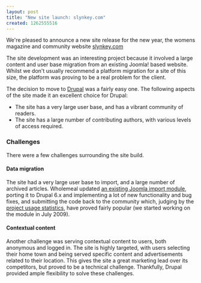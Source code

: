 ```yaml
--- 
layout: post
title: "New site launch: slynkey.com"
created: 1262555516
---
```

We're pleased to announce a new site release for the new year, the womens magazine and community website <a href="http://slynkey.com/">slynkey.com</a>
<!--break-->
The site development was an interesting project because it involved a large content and user base migration from an existing Joomla! based website.  Whilst we don't usually recommend a platform migration for a site of this size, the platform was proving to be a real problem for the client.

The decision to move to <a href="http://drupal.org/">Drupal</a> was a fairly easy one.  The following aspects of the site made it an excellent choice for Drupal:

<ul>
<li>The site has a very large user base, and has a vibrant community of readers.</li>
<li>The site has a large number of contributing authors, with various levels of access required.</li>
</ul>

<h3>Challenges</h3>

There were a few challenges surrounding the site build.

<h4>Data migration</h4>

The site had a very large user base to import, and a large number of archived articles.  Wholemeal updated <a href="http://drupal.org/project/joomla">an existing Joomla import module</a>, porting it to Drupal 6.x and implementing a lot of new functionality and bug fixes, and submitting the code back to the community which, judging by the <a href="http://drupal.org/project/usage/joomla">project usage statistics</a>, have proved fairly popular (we started working on the module in July 2009).

<h4>Contextual content</h4>

Another challenge was serving contextual content to users, both anonymous and logged in.  The site is highly targeted, with users selecting their home town and being served specific content and advertisements related to their location.  This gives the site a great marketing lead over its competitors, but proved to be a technical challenge.  Thankfully, Drupal provided ample flexibility to solve these challenges.
